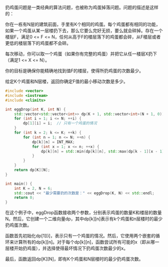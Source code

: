 扔鸡蛋问题是一类经典的算法问题，也被称为鸡蛋掉落问题。问题的描述是这样的：

你在一栋有N层的建筑前面，手里有K个相同的鸡蛋。每个鸡蛋都有相同的功能，如果一个鸡蛋从某一层楼扔下去，那么它要么完好无损，要么就会碎掉。存在一个楼层F，满足0 <= F <= N，任何从高于F的楼层落下的鸡蛋都会碎，从F楼层或者更低的楼层落下的鸡蛋都不会碎。

每次移动，你可以取一个鸡蛋（如果你有完整的鸡蛋）并把它从任一楼层X扔下（满足1 <= X <= N）。

你的目标是确保你能精确地找到值F的楼层，使得所扔鸡蛋的次数最少。

给定K个鸡蛋和N层楼，返回你确定F值的最小移动次数是多少。
``` cpp
#include <vector>
#include <iostream>
#include <climits>

int eggDrop(int K, int N) {
    std::vector<std::vector<int>> dp(K + 1, std::vector<int>(N + 1, 0));
    for (int i = 1; i <= N; ++i) {
        dp[1][i] = i;  // 只有一个鸡蛋的情况
    }
    for (int k = 2; k <= K; ++k) {
        for (int n = 1; n <= N; ++n) {
            dp[k][n] = INT_MAX;
            for (int x = 1; x <= n; ++x) {
                dp[k][n] = std::min(dp[k][n], std::max(dp[k - 1][x - 1], dp[k][n - x]) + 1);
            }
        }
    }
    return dp[K][N];
}

int main() {
    int K = 2, N = 6;
    std::cout << "最少需要扔的次数是：" << eggDrop(K, N) << std::endl;
    return 0;
}


```
在这个例子中，eggDrop函数接收两个参数，分别表示鸡蛋的数量K和楼层的数量N。然后，它创建一个二维向量dp，其中dp[k][n]表示有k个鸡蛋和n层楼时的最少扔鸡蛋次数。

函数首先初始化dp[1][i]，表示只有一个鸡蛋的情况。然后，它使用两个嵌套的循环来计算所有的dp[k][n]。对于每个dp[k][n]，函数尝试所有可能的x（即从哪一层楼开始扔鸡蛋），并选择使得最坏情况下扔鸡蛋次数最少的x。

最后，函数返回dp[K][N]，即有K个鸡蛋和N层楼时的最少扔鸡蛋次数。
